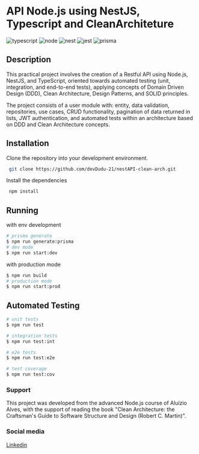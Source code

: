 # API Node.js using NestJS, Typescript and CleanArchiteture

![typescript](https://img.shields.io/badge/-TYPESCRIPT-02569B?logo=typescript&logoColor=white&style=for-the-badge)
![node](https://img.shields.io/badge/-NODE.JS-5FA04E?logo=node.js&logoColor=white&style=for-the-badge)
![nest](https://img.shields.io/badge/-NESTJS-E0234E?logo=nestjs&logoColor=white&style=for-the-badge)
![jest](https://img.shields.io/badge/-jest-C21325?logo=jest&logoColor=white&style=for-the-badge)
![prisma](https://img.shields.io/badge/-prisma-2D3748?logo=prisma&logoColor=white&style=for-the-badge)

## Description

This practical project involves the creation of a Restful API using Node.js, NestJS, and TypeScript, oriented towards automated testing (unit, integration, and end-to-end tests), applying concepts of Domain Driven Design (DDD), Clean Architecture, Design Patterns, and SOLID principles.

The project consists of a user module with: entity, data validation, repositories, use cases, CRUD functionality, pagination of data returned in lists, JWT authentication, and automated tests within an architecture based on DDD and Clean Architecture concepts.

## Installation

Clone the repository into your development environment.

```bash
 git clone https://github.com/devDudu-21/nestAPI-clean-arch.git
```

Install the dependencies

```bash
 npm install
```

## Running

with env development

``` bash
# prisma generate
$ npm run generate:prisma
# dev mode
$ npm run start:dev
```

with production mode
```bash
$ npm run build
# production mode
$ npm run start:prod
```

## Automated Testing

```bash
# unit tests
$ npm run test

# integration tests 
$ npm run test:int

# e2e tests
$ npm run test:e2e

# test coverage
$ npm run test:cov
```

### Support

This project was developed from the advanced Node.js course of Aluízio Alves, with the support of reading the book "Clean Architecture: the Craftsman's Guide to Software Structure and Design (Robert C. Martin)".

### Social media

[Linkedin](https://www.linkedin.com/in/devdudu)
